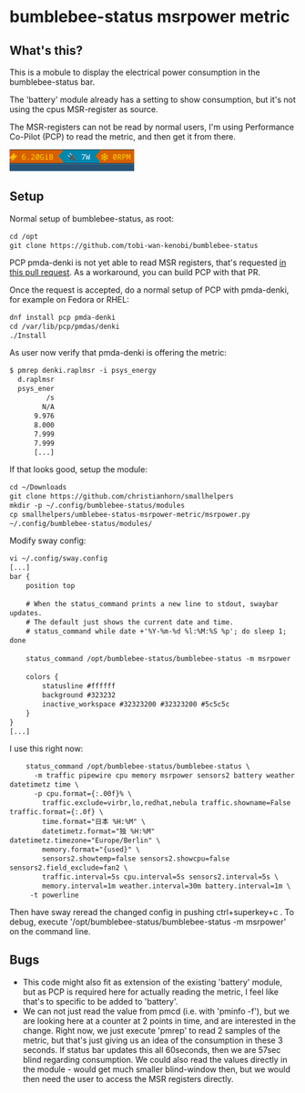 # bumblebee-status msrpower metric

## What's this?

This is a mobule to display the electrical power consumption in the 
bumblebee-status bar.

The 'battery' module already has a setting to show consumption, but it's
not using the cpus MSR-register as source.

The MSR-registers can not be read by normal users, I'm using Performance
Co-Pilot (PCP) to read the metric, and then get it from there.

![screenshot-msrpower](screenshot-msrpower.png)

## Setup

Normal setup of bumblebee-status, as root:
```
cd /opt
git clone https://github.com/tobi-wan-kenobi/bumblebee-status
```

PCP pmda-denki is not yet able to read MSR registers, that's requested 
[in this pull request](https://github.com/performancecopilot/pcp/pull/2106).
As a workaround, you can build PCP with that PR.

Once the request is accepted, do a normal setup of PCP with pmda-denki, for example on Fedora 
or RHEL:
```
dnf install pcp pmda-denki
cd /var/lib/pcp/pmdas/denki
./Install
```

As user now verify that pmda-denki is offering the metric:
```
$ pmrep denki.raplmsr -i psys_energy
  d.raplmsr
  psys_ener
         /s
        N/A
      9.976
      8.000
      7.999
      7.999
      [...]
```

If that looks good, setup the module:
```
cd ~/Downloads
git clone https://github.com/christianhorn/smallhelpers
mkdir -p ~/.config/bumblebee-status/modules
cp smallhelpers/umblebee-status-msrpower-metric/msrpower.py ~/.config/bumblebee-status/modules/
```

Modify sway config:
```
vi ~/.config/sway.config
[...]
bar {
    position top

    # When the status_command prints a new line to stdout, swaybar updates.
    # The default just shows the current date and time.
    # status_command while date +'%Y-%m-%d %l:%M:%S %p'; do sleep 1; done

    status_command /opt/bumblebee-status/bumblebee-status -m msrpower

    colors {
        statusline #ffffff
        background #323232
        inactive_workspace #32323200 #32323200 #5c5c5c
    }
}
[...]
```

I use this right now:
```
    status_command /opt/bumblebee-status/bumblebee-status \
      -m traffic pipewire cpu memory msrpower sensors2 battery weather datetimetz time \
      -p cpu.format={:.00f}% \
        traffic.exclude=virbr,lo,redhat,nebula traffic.showname=False traffic.format={:.0f} \
        time.format="日本 %H:%M" \
        datetimetz.format="独 %H:%M" datetimetz.timezone="Europe/Berlin" \
        memory.format="{used}" \
        sensors2.showtemp=false sensors2.showcpu=false  sensors2.field_exclude=fan2 \
        traffic.interval=5s cpu.interval=5s sensors2.interval=5s \
        memory.interval=1m weather.interval=30m battery.interval=1m \
     -t powerline
```

Then have sway reread the changed config in pushing ctrl+superkey+c .
To debug, execute '/opt/bumblebee-status/bumblebee-status -m msrpower'
on the command line.

## Bugs

* This code might also fit as extension of the existing 'battery' module, 
  but as PCP is required here for actually reading the metric, I feel like
  that's to specific to be added to 'battery'.
* We can not just read the value from pmcd (i.e. with 'pminfo -f'), but we
  are looking here at a counter at 2 points in time, and are interested in
  the change.  Right now, we just execute 'pmrep' to read 2 samples of the
  metric, but that's just giving us an idea of the consumption in these
  3 seconds.  If status bar updates this all 60seconds, then we are
  57sec blind regarding consumption.  We could also read the values directly
  in the module - would get much smaller blind-window then, but we would
  then need the user to access the MSR registers directly.
